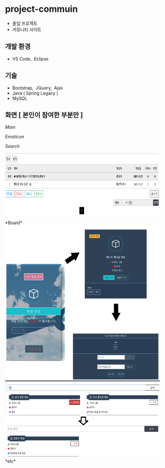 # project-commuin
* 졸업 프로젝트
* 커뮤니티 사이트

## 개발 환경
* VS Code,&nbsp; Eclipse

## 기술
* Bootstrap,&nbsp; JQuery,&nbsp; Ajax
* Java ( Spring Legacy )
* MySQL

## 화면 [ 본인이 참여한 부분만 ] 
*Main*

*Emoticon*

*Search*
<p><img src="./img/검색.png" style="width:500px;height:200px;"></img></p>
*Board*
<img src="./img/채널.png" style="width:500px;height:500px;"></img>
<img src="./img/채널검색.png" style="width:600px;height:250px;"></img>
*etc*


